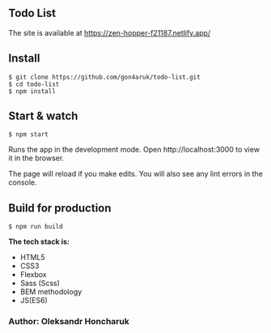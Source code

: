 ## Todo List

The site is available at https://zen-hopper-f21187.netlify.app/

## Install

    $ git clone https://github.com/gon4aruk/todo-list.git
    $ cd todo-list
    $ npm install

## Start & watch

    $ npm start
    
Runs the app in the development mode.
Open http://localhost:3000 to view it in the browser.

The page will reload if you make edits.
You will also see any lint errors in the console.

## Build for production

    $ npm run build

**The tech stack is:**

- HTML5
- CSS3
- Flexbox
- Sass (Scss)
- BEM methodology
- JS(ES6)

### Author: Oleksandr Honcharuk

